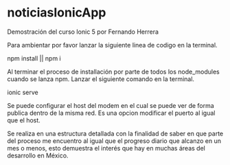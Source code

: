 # noticiasIonicApp

Demostración del curso Ionic 5 por Fernando Herrera

Para ambientar por favor lanzar la siguiente linea de codigo en la terminal.

npm install || npm i

Al terminar el proceso de installación por parte de todos los node_modules cuando se lanza npm.
Lanzar el siguiente comando en la terminal.

ionic serve

Se puede configurar el host del modem en el cual se puede ver de forma publica dentro de la misma red.
Es una opcion modificar el puerto al igual que el host.

Se realiza en una estructura detallada con la finalidad de saber en que parte del proceso me encuentro al igual que el progreso diario que alcanzo en un mes o menos, esto demuestra el interés que hay en muchas áreas del desarrollo en México.
